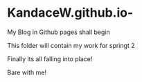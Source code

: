 # KandaceW.github.io-
My Blog in Github pages shall begin


This folder will contain my work for springt 2


Finally its all falling into place!

Bare with me!

